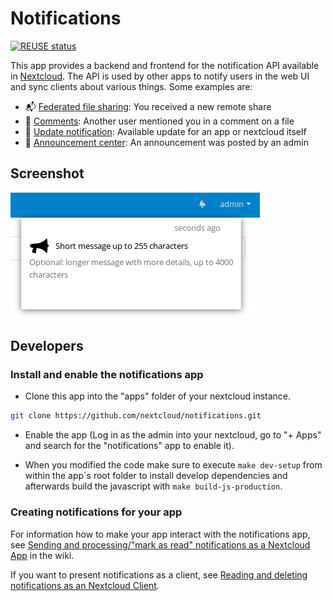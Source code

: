 # Notifications

[![REUSE status](https://api.reuse.software/badge/github.com/nextcloud/notifications)](https://api.reuse.software/info/github.com/nextcloud/notifications)

This app provides a backend and frontend for the notification API available in [Nextcloud](https://github.com/nextcloud/server/).
The API is used by other apps to notify users in the web UI and sync clients about various things. Some examples are:

* 📬 [Federated file sharing](https://github.com/nextcloud/server/tree/master/apps/federatedfilesharing): You received a new remote share
* 📑 [Comments](https://github.com/nextcloud/server/tree/master/apps/comments): Another user mentioned you in a comment on a file
* 🚢 [Update notification](https://github.com/nextcloud/server/tree/master/apps/updatenotification): Available update for an app or nextcloud itself
* 📣 [Announcement center](https://github.com/nextcloud/announcementcenter): An announcement was posted by an admin

## Screenshot

![Screenshot of the notification icon and dropdown](https://raw.githubusercontent.com/nextcloud/notifications/master/docs/screenshot.png)


## Developers

### Install and enable the notifications app

- Clone this app into the "apps" folder of your nextcloud instance.
```bash
git clone https://github.com/nextcloud/notifications.git
```

- Enable the app (Log in as the admin into your nextcloud, go to "+ Apps" and search for the "notifications" app to
 enable it).

- When you modified the code make sure to execute `make dev-setup` from within the app´s root folder to install develop dependencies and afterwards build the javascript with `make build-js-production`.
 
### Creating notifications for your app

For information how to make your app interact with the notifications app, see
[Sending and processing/"mark as read" notifications as a Nextcloud App](https://github.com/nextcloud/notifications/blob/master/docs/notification-workflow.md)
in the wiki.

If you want to present notifications as a client, see [Reading and deleting notifications as an Nextcloud Client](https://github.com/nextcloud/notifications/blob/master/docs/ocs-endpoint-v1.md).
